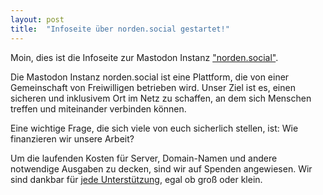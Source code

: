 ```yaml
---
layout: post
title:  "Infoseite über norden.social gestartet!"
---
```

Moin,
dies ist die Infoseite zur Mastodon Instanz ["norden.social"](https://norden.social).

Die Mastodon Instanz norden.social ist eine Plattform, die von einer Gemeinschaft von Freiwilligen betrieben wird. Unser Ziel ist es, einen sicheren und inklusivem Ort im Netz zu schaffen, an dem sich Menschen treffen und miteinander verbinden können.

Eine wichtige Frage, die sich viele von euch sicherlich stellen, ist: Wie finanzieren wir unsere Arbeit?

Um die laufenden Kosten für Server, Domain-Namen und andere notwendige Ausgaben zu decken, sind wir auf Spenden angewiesen. Wir sind dankbar für [jede Unterstützung](/finanzielles), egal ob groß oder klein.